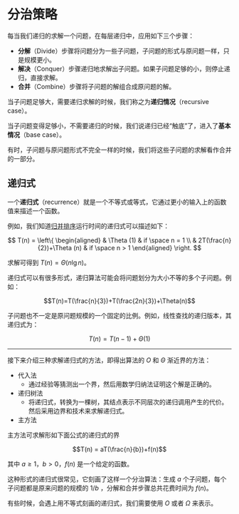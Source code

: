 # 分治策略

每当我们递归的求解一个问题，在每层递归中，应用如下三个步骤：

- **分解**（Divide）步骤将问题分为一些子问题，子问题的形式与原问题一样，只是规模更小。
- **解决**（Conquer）步骤递归地求解出子问题。如果子问题足够的小，则停止递归，直接求解。
- **合并**（Combine）步骤将子问题的解组合成原问题的解。

当子问题足够大，需要递归求解的时候，我们称之为**递归情况**（recursive case）。

当子问题变得足够小，不需要递归的时候，我们说递归已经“触底”了，进入了**基本情况**（base case）。

有时，子问题与原问题形式不完全一样的时候，我们将这些子问题的求解看作合并的一部分。

## 递归式

一个**递归式**（recurrence）就是一个不等式或等式，它通过更小的输入上的函数值来描述一个函数。

例如，我们知道[归并排序](./merge_sort.md)运行时间的递归式可以描述如下：

$$
T(n) = \left\{
\begin{aligned}
& \Theta (1)                    & if \space n = 1 \\
& 2T(\frac{n}{2})+\Theta (n)    & if \space n > 1
\end{aligned}
\right.
$$

求解可得到 $T(n)=\Theta(n\lg{n})$。

递归式可以有很多形式，递归算法可能会将问题划分为大小不等的多个子问题。例如：

$$T(n)=T(\frac{n}{3})+T(\frac{2n}{3})+\Theta(n)$$

子问题也不一定是原问题规模的一个固定的比例。例如，线性查找的递归版本，其递归式为：

$$T(n)=T(n-1)+\Theta(1)$$

---

接下来介绍三种求解递归式的方法，即得出算法的 $O$ 和 $\Theta$ 渐近界的方法：

- 代入法
    - 通过经验等猜测出一个界，然后用数学归纳法证明这个解是正确的。
- 递归树法
    - 将递归式，转换为一棵树，其结点表示不同层次的递归调用产生的代价。然后采用边界和技术来求解递归式。
- 主方法

主方法可求解形如下面公式的递归式的界

$$T(n) = aT(\frac{n}{b})+f(n)$$

其中 $a\geq 1$，$b>0$，$f(n)$ 是一个给定的函数。

这种形式的递归式很常见，它刻画了这样一个分治算法：生成 $a$ 个子问题，每个子问题都是原来问题的规模的 $1/b$ ，分解和合并步骤总共花费时间为 $f(n)$。

有些时候，会遇上用不等式刻画的递归式，我们需要使用 $O$ 或者 $\Omega$ 来表示。

<!-- TODO: 分治法 -->